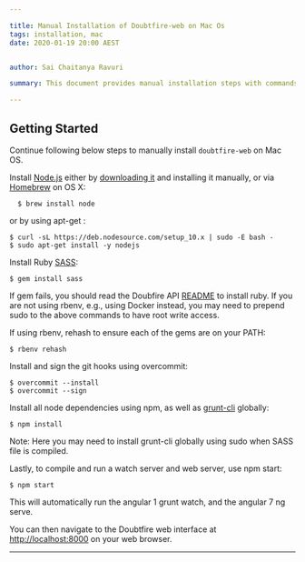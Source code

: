 ```yaml
---

title: Manual Installation of Doubtfire-web on Mac Os
tags: installation, mac
date: 2020-01-19 20:00 AEST


author: Sai Chaitanya Ravuri

summary: This document provides manual installation steps with commands for Doubtfire.web on Mac OS 

---
```


## Getting Started
Continue following below steps to manually install `doubtfire-web` on Mac OS.


Install [Node.js](https://nodejs.org/en/) either by [downloading it](https://nodejs.org/download/) and installing it manually, or via [Homebrew](https://brew.sh/) on OS X:

```
  $ brew install node
```
or by using apt-get :

```
$ curl -sL https://deb.nodesource.com/setup_10.x | sudo -E bash -
$ sudo apt-get install -y nodejs
```

Install Ruby [SASS](https://sass-lang.com/):

```
$ gem install sass
```

If gem fails, you should read the Doubfire API [README](https://github.com/doubtfire-lms/doubtfire-web) to install ruby. If you are not using rbenv, e.g., using Docker instead, you may need to prepend sudo to the above commands to have root write access.

If using rbenv, rehash to ensure each of the gems are on your PATH:

```
$ rbenv rehash
```

Install and sign the git hooks using overcommit:

```
$ overcommit --install
$ overcommit --sign
```

Install all node dependencies using npm, as well as [grunt-cli](https://gruntjs.com/using-the-cli) globally:

```
$ npm install
```

Note: Here you may need to install grunt-cli globally using sudo when SASS file is compiled.

Lastly, to compile and run a watch server and web server, use npm start:

```
$ npm start
```

This will automatically run the angular 1 grunt watch, and the angular 7 ng serve.

You can then navigate to the Doubtfire web interface at [http://localhost:8000](http://localhost:8000/) on your web browser.

---
